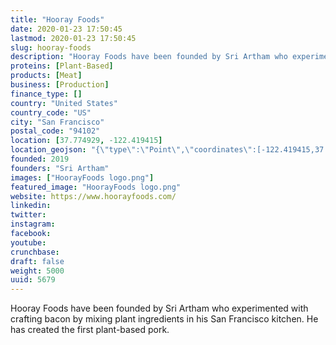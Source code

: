 ```yaml
---
title: "Hooray Foods"
date: 2020-01-23 17:50:45
lastmod: 2020-01-23 17:50:45
slug: hooray-foods
description: "Hooray Foods have been founded by Sri Artham who experimented with crafting bacon by mixing plant ingredients in his San Francisco kitchen. He has created the first plant-based pork."
proteins: [Plant-Based]
products: [Meat]
business: [Production]
finance_type: []
country: "United States"
country_code: "US"
city: "San Francisco"
postal_code: "94102"
location: [37.774929, -122.419415]
location_geojson: "{\"type\":\"Point\",\"coordinates\":[-122.419415,37.774929]}"
founded: 2019
founders: "Sri Artham"
images: ["HoorayFoods logo.png"]
featured_image: "HoorayFoods logo.png"
website: https://www.hoorayfoods.com/
linkedin: 
twitter: 
instagram: 
facebook: 
youtube: 
crunchbase: 
draft: false
weight: 5000
uuid: 5679
---
```

Hooray Foods have been founded by Sri Artham who experimented with crafting bacon by mixing plant ingredients in his San Francisco kitchen. He has created the first plant-based pork.

